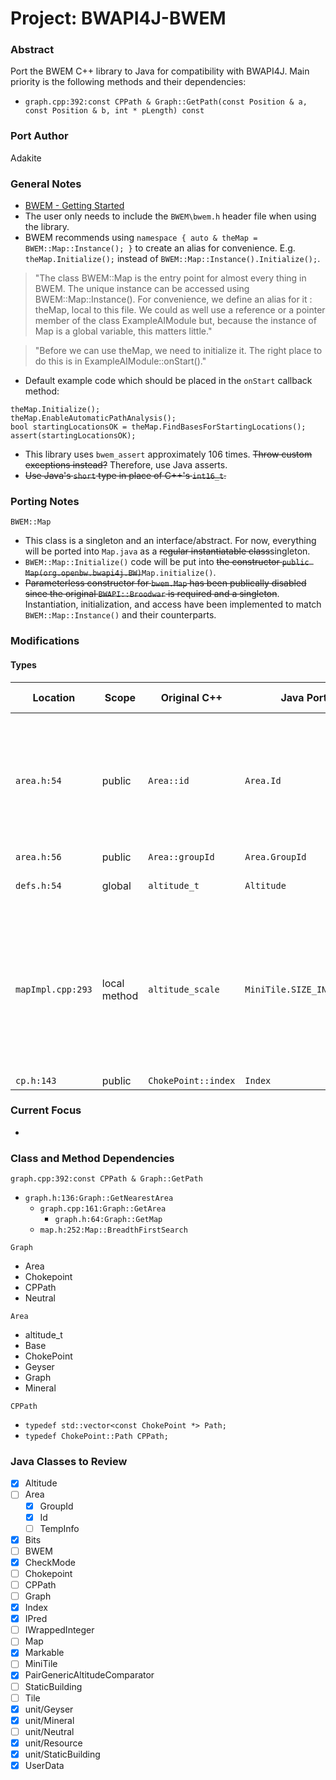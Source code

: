 # Project: BWAPI4J-BWEM

### Abstract

Port the BWEM C++ library to Java for compatibility with BWAPI4J. Main priority is the following methods and their dependencies:
* `graph.cpp:392:const CPPath & Graph::GetPath(const Position & a, const Position & b, int * pLength) const`

### Port Author

Adakite

### General Notes

* [BWEM - Getting Started](http://bwem.sourceforge.net/start.html)
* The user only needs to include the `BWEM\bwem.h` header file when using the library.
* BWEM recommends using `namespace { auto & theMap = BWEM::Map::Instance(); }` to create an alias for convenience. E.g. `theMap.Initialize();` instead of `BWEM::Map::Instance().Initialize();`.
> "The class BWEM::Map is the entry point for almost every thing in BWEM. The unique instance can be accessed using BWEM::Map::Instance(). For convenience, we define an alias for it : theMap, local to this file. We could as well use a reference or a pointer member of the class ExampleAIModule but, because the instance of Map is a global variable, this matters little."

> "Before we can use theMap, we need to initialize it. The right place to do this is in ExampleAIModule::onStart()."
* Default example code which should be placed in the `onStart` callback method:
```
theMap.Initialize();
theMap.EnableAutomaticPathAnalysis();
bool startingLocationsOK = theMap.FindBasesForStartingLocations();
assert(startingLocationsOK);
```
* This library uses `bwem_assert` approximately 106 times. ~~Throw custom exceptions instead?~~ Therefore, use Java asserts.
* ~~Use Java's `short` type in place of C++'s `int16_t`.~~

### Porting Notes

`BWEM::Map`
* This class is a singleton and an interface/abstract. For now, everything will be ported into `Map.java` as a ~~regular instantiatable class~~singleton.
* `BWEM::Map::Initialize()` code will be put into ~~the constructor `public Map(org.openbw.bwapi4j.BW)`~~`Map.initialize()`.
* ~~Parameterless constructor for `bwem.Map` has been publically disabled since the original `BWAPI::Broodwar` is required and a singleton~~. Instantiation, initialization, and access have been implemented to match `BWEM::Map::Instance()` and their counterparts.

### Modifications

#### Types

| Location | Scope | Original C++ | Java Port | C++ Type | Java Type | Description |
|-|-|-|-|-|-|-|
| `area.h:54` | public | `Area::id` | `Area.Id` | `int16_t` | `int` | This appears to be used everwhere in the code in place of `int16_t` instead of a dedicated `Area::id` type. |
| `area.h:56` | public | `Area::groupId` | `Area.GroupId` | `int16_t` | `int` | - |
| `defs.h:54` | global | `altitude_t` | `Altitude` | `int16_t` | `int` | altitude type in pixels |
| `mapImpl.cpp:293` | local method | `altitude_scale` | `MiniTile.SIZE_IN_PIXELS` | `altitude_t` | `int` | "8 provides a pixel definition for altitude_t, since altitudes are computed from miniTiles which are 8x8 pixels" |
| `cp.h:143` | public | `ChokePoint::index` | `Index` | `int` | `int` | - |

### Current Focus

-

### Class and Method Dependencies

`graph.cpp:392:const CPPath & Graph::GetPath`
* `graph.h:136:Graph::GetNearestArea`
  * `graph.cpp:161:Graph::GetArea`
    * `graph.h:64:Graph::GetMap`
  * `map.h:252:Map::BreadthFirstSearch`

`Graph`
* Area
* Chokepoint
* CPPath
* Neutral

`Area`
* altitude_t
* Base
* ChokePoint
* Geyser
* Graph
* Mineral

`CPPath`
* `typedef std::vector<const ChokePoint *> Path;`
* `typedef ChokePoint::Path CPPath;`

### Java Classes to Review
* [x] Altitude
* [ ] Area
  * [x] GroupId
  * [x] Id
  * [ ] TempInfo
* [x] Bits
* [ ] BWEM
* [x] CheckMode
* [ ] Chokepoint
* [ ] CPPath
* [ ] Graph
* [x] Index
* [x] IPred
* [ ] IWrappedInteger
* [ ] Map
* [x] Markable
* [ ] MiniTile
* [x] PairGenericAltitudeComparator
* [ ] StaticBuilding
* [ ] Tile
* [x] unit/Geyser
* [x] unit/Mineral
* [ ] unit/Neutral
* [x] unit/Resource
* [x] unit/StaticBuilding
* [x] UserData
